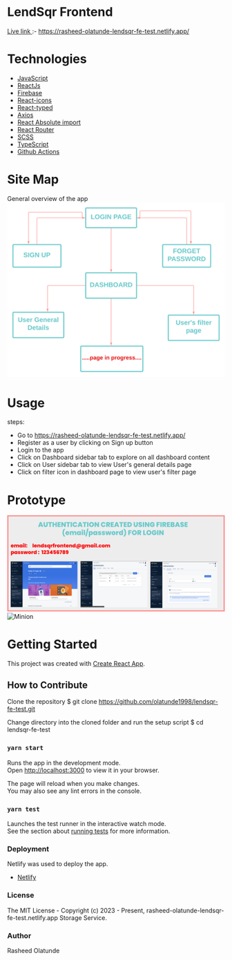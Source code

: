 # LendSqr Frontend 
[Live link ](https://rasheed-olatunde-lendsqr-fe-test.netlify.app/) :- https://rasheed-olatunde-lendsqr-fe-test.netlify.app/


# Technologies 
 + [JavaScript](https://www.javascript.io) 
 + [ReactJs](https://www.reactjs.org/)
 + [Firebase](https://firebase.google.com/)
 + [React-icons](https://react-icons.github.io/react-icons/) 
 + [React-typed](https://www.npmjs.com/package/react-typed)
 + [Axios](https://axios-http.com/docs/intro/)
 + [React Absolute import](https://medium.com/geekculture/making-life-easier-with-absolute-imports-react-in-javascript-and-typescript-bbdab8a8a3a1) 
 + [React Router](https://reactrouter.com/en/main) 
 + [SCSS](https://sass-lang.com/documentation/syntax) 
 + [TypeScript](https://www.typescriptlang.org/) 
 + [Github Actions](https://docs.github.com/en/actions/) 
 

#  Site Map
General overview of the app
![Minion](/public/assets/img/sitemap-diagram.png)

# Usage
steps:
+ Go to https://rasheed-olatunde-lendsqr-fe-test.netlify.app/
+ Register as a user by clicking on Sign up button
+ Login to the app
+ Click on Dashboard sidebar tab to explore on all dashboard content
+ Click on User sidebar tab to view User's general details page
+ Click on filter icon in dashboard page to view user's filter page

# Prototype
![Minion](/public/assets/img/authentication.png)
![Minion](/public/assets/img/login.png)


# Getting Started

This project was created with [Create React App](https://github.com/facebook/create-react-app).


##  How to Contribute

Clone the repository
$ git clone https://github.com/olatunde1998/lendsqr-fe-test.git

Change directory into the cloned folder and run the setup script
$ cd lendsqr-fe-test 


### `yarn start`
Runs the app in the development mode.\
Open [http://localhost:3000](http://localhost:3000) to view it in your browser.

The page will reload when you make changes.\
You may also see any lint errors in the console.


### `yarn test`

Launches the test runner in the interactive watch mode.\
See the section about [running tests](https://facebook.github.io/create-react-app/docs/running-tests) for more information.


### Deployment
Netlify was used to deploy the app.
 + [Netlify](https://app.netlify.com/sites/rasheed-olatunde-lendsqr-fe-test/overview)

### License
The MIT License - Copyright (c) 2023 - Present, rasheed-olatunde-lendsqr-fe-test.netlify.app Storage Service.


### Author
Rasheed Olatunde






